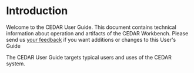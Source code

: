 # Introduction

Welcome to the CEDAR User Guide. 
This document contains technical information about operation and artifacts of the CEDAR Workbench.
Please send us <a href="mailto:cedar-support@metadatacenter.org">your feedback</a> if you want additions or changes to this User's Guide

The CEDAR User Guide targets typical users and uses of the CEDAR system. 
